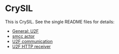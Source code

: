 # CrySIL

This is CrySIL. See the single README files for details:

* [General: U2F](./README-U2F.md)
* [smcc actor](./modules/actors/java/smcc/)
* [U2F communication](./modules/communications/java/u2f-commons)
* [U2F HTTP receiver](./modules/communications/java/u2f-http-json-receiver)

